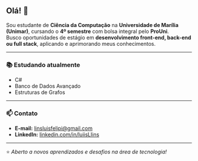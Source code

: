 ## Olá! 👋

Sou estudante de **Ciência da Computação** na **Universidade de Marília (Unimar)**, cursando o **4º semestre** com bolsa integral pelo **ProUni**.  
Busco oportunidades de estágio em **desenvolvimento front-end, back-end ou full stack**, aplicando e aprimorando meus conhecimentos.

---

### 📚 Estudando atualmente
- C#  
- Banco de Dados Avançado  
- Estruturas de Grafos  

---

### 📫 Contato
- **E-mail:** [linsluisfelipi@gmail.com](mailto:linsluisfelipi@gmail.com)  
- **LinkedIn:** [linkedin.com/in/luiisLIins](https://www.linkedin.com/in/luiisLIins)  

---

⭐ *Aberto a novos aprendizados e desafios na área de tecnologia!*
